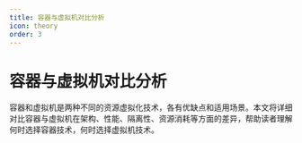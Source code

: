 ```yaml
---
title: 容器与虚拟机对比分析
icon: theory
order: 3
---
```


# 容器与虚拟机对比分析

容器和虚拟机是两种不同的资源虚拟化技术，各有优缺点和适用场景。本文将详细对比容器与虚拟机在架构、性能、隔离性、资源消耗等方面的差异，帮助读者理解何时选择容器技术，何时选择虚拟机技术。
